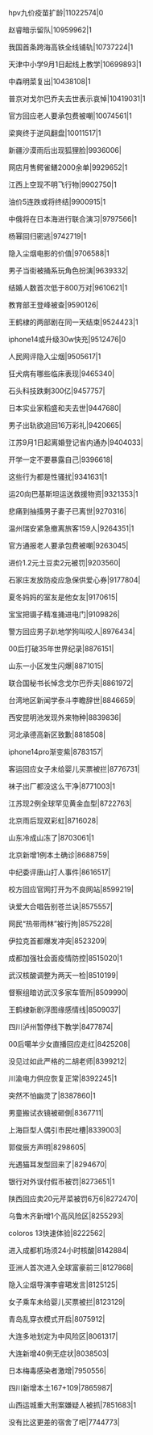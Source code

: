 hpv九价疫苗扩龄|11022574|0

赵睿暗示留队|10959962|1

我国首条跨海高铁全线铺轨|10737224|1

天津中小学9月1日起线上教学|10699893|1

中森明菜复出|10438108|1

普京对戈尔巴乔夫去世表示哀悼|10419031|1

官方回应老人要承包费被嘲|10074561|1

梁爽终于逆风翻盘|10011517|1

新疆沙漠雨后出现狐狸脸|9936006|

网店月售鳄雀鳝2000余单|9929652|1

江西上空现不明飞行物|9902750|1

油价5连跌或将终结|9900915|1

中俄将在日本海进行联合演习|9797566|1

杨幂回归密逃|9742719|1

隐入尘烟电影的价值|9706588|1

男子当街被捅系玩角色扮演|9639332|

结婚人数首次低于800万对|9610621|1

教育部王登峰被查|9590126|

王鹤棣的两部剧在同一天结束|9524423|1

iphone14或升级30w快充|9512476|0

人民网评隐入尘烟|9505617|1

狂犬病有哪些临床表现|9465340|

石头科技跌剩300亿|9457757|

日本实业家稻盛和夫去世|9447680|

男子出轨欲追回16万彩礼|9420665|

江苏9月1日起离婚登记省内通办|9404033|

开学一定不要暴露自己|9396618|

这些行为都是性骚扰|9341631|1

运20向巴基斯坦运送救援物资|9321353|1

悲痛到抽搐男子妻子已离世|9270316|

温州瑞安紧急撤离旅客159人|9264351|1

官方通报老人要承包费被嘲|9263045|

进价1.2元土豆卖2元被罚|9203560|

石家庄发放防疫应急保供爱心券|9177804|

夏冬妈妈的室友是他女友|9170615|

宝宝把镊子精准捅进电门|9109826|

警方回应男子趴地学狗叫咬人|8976434|

00后打破35年世界纪录|8876151|

山东一小区发生闪爆|8871015|

联合国秘书长悼念戈尔巴乔夫|8861972|

台湾地区新闻学泰斗李瞻辞世|8846659|

西安昆明池发现外来物种|8839836|

河北承德高新区致歉|8818508|

iphone14pro渐变紫|8783157|

客运回应女子未给婴儿买票被拦|8776731|

袜子出厂都没这么干净|8771003|1

江苏现2例全球罕见黄金血型|8722763|

北京雨后现双彩虹|8716028|

山东冷成山冻了|8703061|1

北京新增1例本土确诊|8688759|

中纪委评唐山打人事件|8616517|

校方回应官网打开为不良网站|8599219|

诀爱大合唱告别苍兰诀|8575557|

网民“热带雨林”被行拘|8575228|

伊拉克首都爆发冲突|8523209|

成都加强社会面疫情防控|8515020|1

武汉核酸调整为两天一检|8510199|

督察组暗访武汉多家车管所|8509990|

王鹤棣新剧浮图缘感情线|8509037|

四川泸州暂停线下教学|8477874|

00后噶羊少女直播回应走红|8425208|

没见过如此严格的二胡老师|8399212|

川渝电力供应恢复正常|8392245|1

突然不怕幽灵了|8387860|1

男童搬试衣镜被砸倒|8367711|

上海巨型人偶引市民吐槽|8339003|

郭俊辰方声明|8298605|

光遇猫耳发型回来了|8294670|

银行对外误付假币被罚|8273651|1

陕西回应卖20元芹菜被罚6万6|8272470|

乌鲁木齐新增1个高风险区|8255293|

coloros 13快速体验|8222562|

进入成都机场须24小时核酸|8142884|

亚洲人首次进入全球富豪前三|8127868|

隐入尘烟导演李睿珺发言|8125125|

女子乘车未给婴儿买票被拦|8123129|

青岛乱穿衣模式开启|8075912|

大连多地划定为中风险区|8061317|

大连新增40例无症状|8038503|

日本梅毒感染者激增|7950556|

四川新增本土167+109|7865987|

山西运城重大刑案嫌疑人被抓|7851683|1

没有比这更差的宿舍了吧|7744773|

